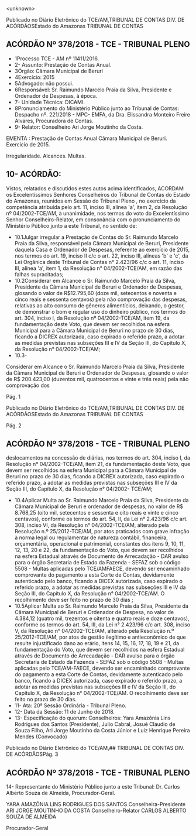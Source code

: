 &lt;unknown&gt;

Publicado  no  Diário Eletrônico do TCE/AM,TRIBUNAL DE CONTAS DIV. DE  ACÓRDÃOSEstado do Amazonas TRIBUNAL DE CONTAS

## ACÓRDÃO Nº 378/2018 - TCE - TRIBUNAL PLENO

- 1Processo TCE - AM nº 11411/2016.
- 2- Assunto: Prestação de Contas Anual.
- 3Órgão: Câmara Municipal de Beruri
- 4Exercício: 2015
- 5Advogado: não possui.
- 6Responsável: Sr.  Raimundo  Marcelo  Praia  da  Silva,  Presidente  e  Ordenador  de Despesas, à época.
- 7- Unidade Técnica: DICAMI.
- 8Pronunciamento do Ministério Público junto ao Tribunal de Contas: Despacho nº. 221/2018 - MPC- EMFA, da Dra. Elissandra Monteiro Freire Alvares, Procuradora de Contas.
- 9- Relator: Conselheiro Ari Jorge Moutinho da Costa.

EMENTA : Prestação de Contas Anual Câmara Municipal de Beruri. Exercício de 2015.

Irregularidade. Alcances. Multas.

## 10- ACÓRDÃO:

Vistos, relatados e discutidos estes autos acima identificados, ACORDAM os Excelentíssimos Senhores Conselheiros do Tribunal de Contas do Estado do Amazonas,  reunidos  em  Sessão  do Tribunal  Pleno ,  no  exercício  da  competência atribuída pelo art. 11, inciso III, alínea 'a', item 2, da Resolução nº 04/2002-TCE/AM, à unanimidade, nos termos do voto do Excelentíssimo Senhor Conselheiro-Relator, em consonância com  o  pronunciamento  do  Ministério  Público  junto  a  este  Tribunal,  no sentido de:

- 10.1Julgar irregular a Prestação  de  Contas  do Sr.  Raimundo Marcelo Praia da Silva, responsável pela Câmara Municipal de Beruri,  Presidente  daquela  Casa  e  Ordenador  de  Despesas, referente ao exercício de 2015, nos termos do art. 19, inciso II c/c o  art.  22,  inciso  III,  alíneas  'b'  e  'c',  da  Lei  Orgânica  deste Tribunal de Contas n° 2.423/96 c/c o art. 11, inciso III, alínea 'a', item 1, da Resolução n° 04/2002-TCE/AM, em razão das falhas supracitadas;
- 10.2Considerar  em  Alcance o Sr.  Raimundo  Marcelo  Praia  da Silva, Presidente da Câmara Municipal de Beruri e Ordenador de Despesas, glosando o valor de R$12.795,60 (doze mil, setecentos e noventa e cinco reais e sessenta centavos) pela não comprovação das despesas, relativas ao alto consumo  de gêneros alimentícios, deixando, o gestor, de demonstrar o bom e regular uso do dinheiro público, nos termos do art. 304, inciso I, da  Resolução  nº  04/2002-TCE/AM,  item  19,  da  fundamentação deste Voto, que devem ser recolhidos na esfera Municipal para a Câmara  Municipal  de  Beruri  no prazo  de  30  dias, ficando  a DICREX autorizada, caso expirado o referido prazo, a adotar as medidas previstas nas subseções III e IV da Seção III, do Capítulo X, da Resolução n° 04/2002-TCE/AM;
- 10.3-

Considerar  em  Alcance o Sr.  Raimundo  Marcelo  Praia  da Silva, Presidente da Câmara Municipal de Beruri e Ordenador de Despesas,  glosando  o  valor  de R$  200.423,00 (duzentos  mil, quatrocentos  e  vinte  e  três  reais)  pela  não  comprovação  dos

Pág. 1

Publicado  no  Diário Eletrônico do TCE/AM,TRIBUNAL DE CONTAS DIV. DE  ACÓRDÃOSEstado do Amazonas TRIBUNAL DE CONTAS

Pág. 2

## ACÓRDÃO Nº 378/2018 - TCE - TRIBUNAL PLENO

deslocamentos na concessão de diárias, nos termos do art. 304, inciso I, da Resolução nº 04/2002-TCE/AM, item 21, da fundamentação deste Voto,  que devem ser recolhidos  na esfera Municipal  para  a  Câmara  Municipal  de  Beruri  no prazo  de  30 dias, ficando  a  DICREX  autorizada,  caso  expirado  o  referido prazo, a adotar as medidas previstas nas subseções III e  IV da Seção III, do Capítulo X, da Resolução n° 04/2002- TCE/AM;

- 10.4Aplicar Multa ao Sr. Raimundo  Marcelo  Praia  da  Silva, Presidente da Câmara  Municipal  de  Beruri e ordenador  de despesas,  no  valor de R$  8.768,25 (oito mil, setecentos  e sessenta  e  oito  reais  e  vinte  e  cinco  centavos),  conforme  os termos do art. 54, II, da Lei n° 2.423/96 c/c art. 308, inciso VI, da Resolução  n°  04/2002-TCE/AM,  alterado  pela  Resolução  n.º 25/2012-TCE/AM,  por  atos  praticados  com  grave  infração  à norma  legal  ou  regulamentar  de  natureza  contábil,  financeira, orçamentária, operacional  e patrimonial, constantes dos itens 9, 10, 11, 12, 13, 20 e 22, da fundamentação do Voto, que devem ser  recolhidos  na  esfera  Estadual  através  de  Documento  de Arrecadação - DAR avulso para o órgão Secretaria de Estado da Fazenda  -  SEFAZ  sob  o  código  5508  -  Multas  aplicadas  pelo TCE/AMFAECE,  devendo  ser  encaminhado comprovante do pagamento  a  esta  Corte  de  Contas,  devidamente  autenticado pelo banco, ficando a DICEX autorizada, caso expirado o referido prazo, a adotar as medidas previstas nas subseções III e  IV da Seção  III,  do  Capítulo  X,  da  Resolução  n°  04/2002-TCE/AM.  O recolhimento deve ser feito no prazo de 30 dias ;
- 10.5Aplicar Multa ao Sr. Raimundo  Marcelo  Praia  da  Silva, Presidente  da  Câmara  Municipal  de  Beruri  e  Ordenador  de Despesa, no valor de 4.384,12 (quatro mil, trezentos e oitenta e quatro reais e doze centavos), conforme os termos do art. 54, III, da  Lei  n°  2.423/96  c/c  art.  308,  inciso  V,  da  Resolução  n° 04/2002-TCE/AM,  alterado  pela Resolução n.º 25/2012-TCE/AM, por  atos  de  gestão  ilegítimo  e  antieconômico  de  que  resulte injustificado dano ao erário, itens 14, 15, 16, 17, 18, 19 e 21, da fundamentação do Voto,  que  devem  ser  recolhidos  na  esfera Estadual  através  de  Documento  de  Arrecadação  -  DAR  avulso para o órgão Secretaria de Estado da Fazenda  - SEFAZ sob o código  5508  -  Multas  aplicadas  pelo  TCE/AM-FAECE,  devendo ser  encaminhado  comprovante  do  pagamento  a  esta  Corte  de Contas,  devidamente  autenticado  pelo  banco,  ficando  a  DICEX autorizada, caso expirado o referido prazo, a adotar as medidas previstas nas subseções III e  IV da Seção  III, do Capítulo  X, da Resolução n° 04/2002-TCE/AM. O recolhimento deve ser feito no prazo de 30 dias.
- 11- Ata: 20ª Sessão Ordinária - Tribunal Pleno.
- 12- Data da Sessão: 11 de Junho de 2018.
- 13- Especificação do quorum: Conselheiros: Yara Amazônia Lins Rodrigues dos Santos (Presidente), Julio Cabral, Josué Cláudio de Souza Filho, Ari Jorge Moutinho da Costa Júnior e Luiz Henrique Pereira Mendes (Convocado)

Publicado  no  Diário Eletrônico do TCE/AM,## TRIBUNAL DE CONTAS DIV. DE  ACÓRDÃOSPág. 3

## ACÓRDÃO Nº 378/2018 - TCE - TRIBUNAL PLENO

14- Representante  do  Ministério  Público  junto  a  este  Tribunal: Dr. Carlos  Alberto Souza de Almeida, Procurador-Geral.

YARA AMAZÔNIA LINS RODRIGUES DOS SANTOS Conselheira-Presidente ARI JORGE MOUTINHO DA COSTA Conselheiro-Relator CARLOS ALBERTO SOUZA DE ALMEIDA

Procurador-Geral